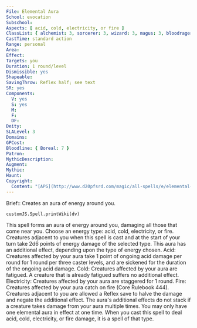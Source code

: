 ```yaml
---
File: Elemental Aura
School: evocation
Subschool: 
Aspects: [ acid, cold, electricity, or fire ]
ClassList: { alchemist: 3, sorcerer: 3, wizard: 3, magus: 3, bloodrager: 3 }
CastTime: standard action
Range: personal
Area: 
Effect: 
Targets: you
Duration: 1 round/level
Dismissible: yes
Shapeable: 
SavingThrow: Reflex half; see text
SR: yes
Components:
  V: yes
  S: yes
  M: 
  F: 
  DF: 
Deity: 
SLALevel: 3
Domains: 
GPCost: 
Bloodline: { Boreal: 7 }
Patron: 
MythicDescription: 
Augment: 
Mythic: 
Haunt: 
Copyright:
  Content: "[APG](http://www.d20pfsrd.com/magic/all-spells/e/elemental-aura)"
---
```

Brief:: Creates an aura of energy around you.

```dataviewjs
customJS.Spell.printWiki(dv)
```

This spell forms an aura of energy around you, damaging all those that come near you. Choose an energy type: acid, cold, electricity, or fire. Creatures adjacent to you when this spell is cast and at the start of your turn take 2d6 points of energy damage of the selected type. This aura has an additional effect, depending upon the type of energy chosen.  Acid: Creatures affected by your aura take 1 point of ongoing acid damage per round for 1 round per three caster levels, and are sickened for the duration of the ongoing acid damage.  Cold: Creatures affected by your aura are fatigued. A creature that is already fatigued suffers no additional effect.  Electricity: Creatures affected by your aura are staggered for 1 round.  Fire: Creatures affected by your aura catch on fire (Core Rulebook 444).  Creatures adjacent to you are allowed a Reflex save to halve the damage and negate the additional effect. The aura's additional effects do not stack if a creature takes damage from your aura multiple times. You may only have one elemental aura in effect at one time. When you cast this spell to deal acid, cold, electricity, or fire damage, it is a spell of that type.
